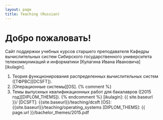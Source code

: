 ```yaml
---
layout: page
title: Teaching (Russian)
---
```


# Добро пожаловать!

Сайт поддержки учебных курсов старшего преподавателя Кафедры вычислительных систем Сибирского государственного университета телекоммуникаций и информатики [Кулагина Ивана Ивановича][ikulagin].

1. Теория функционирования распределенных вычислительных систем ([ТФРВС][DCSFT]).
2. [Операционные системы][OS].
{% comment %}
3. Темы выпускных квалификационных работ для бакалавров ([2015 год][DIPLOM_THEMS]).
{% endcomment %}
[ikulagin]: {{ site.baseurl }}/
[DCSFT]: {{site.baseurl}}/teaching/dcsft
[OS]: {{site.baseurl}}/teaching/operating_systems
[DIPLOM_THEMS]: {{ page.url }}/bachelor_themes/2015.pdf